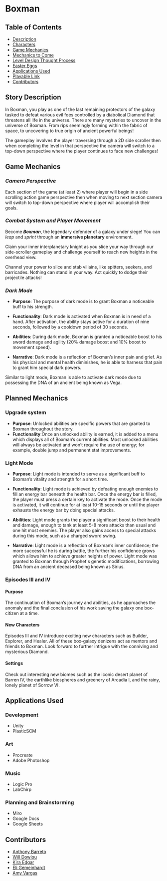 <h1 style="align: center"> Boxman </h1>

## Table of Contents
- [Description](#story-description)
- [Characters](docs/character-description.md)
- [Game Mechanics](#game-mechanics)
- [Mechanics to Come](#planned-mechanics)
- [Level Design Thought Process](docs/level-design-description.md)
- [Easter Eggs](docs/easter-eggs.md)
- [Applications Used](#applications-used)
- [Playable Link](https://play.unity.com/mg/other/boxmanwebgl)
- [Contributors](#contributors)

## Story Description
In Boxman, you play as one of the last remaining protectors of the galaxy tasked to defeat various evil foes controlled by a diabolical Diamond that threatens all life in the universe. There are many mysteries to uncover in the universe of Boxman. From rips seemingly forming within the fabric of space, to uncovering to true origin of ancient powerful beings!

The gameplay involves the player traversing through a 2D side scroller then when completing the level in that perspective the camera will switch to a top-down perspective where the player continues to face new challenges!

## Game Mechanics
### **_Camera Perspective_**
Each section of the game (at least 2) where player will begin in a side scrolling action game perspective then when moving to next section camera will switch to top-down perspective where player will accomplish their goals.

### **_Combat System and Player Movement_**

Become **_Boxman_**, the legendary defender of a galaxy under siege!
You can _leap_ and _sprint_ through an **immersive planetary** environment. 

Claim your inner interplanetary knight as you slice your way through our side-scroller gameplay and challenge yourself to reach new heights in the overhead view. 

Channel your power to slice and stab villains, like spitters, seekers, and barricades. Nothing can stand in your way. Act quickly to dodge their projectile attacks!

### _Dark Mode_
* **Purpose**: The purpose of dark mode is to grant Boxman a noticeable buff to his strength.

* **Functionality**: Dark mode is activated when Boxman is in need of a hand. After activation, the ability stays active for a duration of nine seconds, followed by a cooldown period of 30 seconds. 

* **Abilities**: During dark mode, Boxman is granted a noticeable boost to his sword damage and agility (20% damage boost and 10% boost to movement speed).

* **Narrative**: Dark mode is a reflection of Boxman’s inner pain and grief. As his physical and mental health diminishes, he is able to harness that pain to grant him special dark powers.

Similar to light mode, Boxman is able to activate dark mode due to possessing the DNA of an ancient being known as Vega.

## Planned Mechanics

### Upgrade system
* **Purpose**: Unlocked abilities are specific powers that are granted to Boxman throughout the story. 
* **Functionality**:Once an unlocked ability is earned, it is added to a menu which displays all of Boxman’s current abilities. Most unlocked abilities will always be activated and won’t require the use of energy; for example, double jump and permanent stat improvements. 

### Light Mode
* **Purpose**: Light mode is intended to serve as a significant buff to Boxman’s vitality and strength for a short time. 
* **Functionality**: Light mode is achieved by defeating enough enemies to fill an energy bar beneath the health bar. Once the energy bar is filled, the player must press a certain key to activate the mode. Once the mode is activated, it will continue for at least 10-15 seconds or until the player exhausts the energy bar by doing special attacks.

* **Abilities**: Light mode grants the player a significant boost to their health and damage, enough to tank at least 5-8 more attacks than usual and one hit most enemies. The player also gains access to special attacks during this mode, such as a charged sword swing. 

* **Narrative**: Light mode is a reflection of Boxman’s inner confidence; the more successful he is during battle, the further his confidence grows which allows him to achieve greater heights of power. Light mode was granted to Boxman through Prophet's genetic modifications, borrowing DNA from an ancient deceased being known as Sirius.

### Episodes III and IV

#### **Purpose**
The continuation of Boxman’s journey and abilities, as he approaches the anomaly and the final conclusion of his work saving the galaxy one box-citizen at a time.

#### **New Characters**
Episodes III and IV introduce exciting new characters such as Builder, Explorer, and Healer. All of these box-galaxy denizens act as mentors and friends to Boxman. Look forward to further intrigue with the conniving and mysterious Diamond.

#### **Settings**
Check out interesting new biomes such as the iconic desert planet of Barren IV, the earthlike biospheres and greenery of Arcadia I, and the rainy, lonely planet of Sorrow VI.

## Applications Used
### Development
- Unity
- PlasticSCM

### Art
- Procreate
- Adobe Photoshop

### Music
- Logic Pro
- LabChirp

### Planning and Brainstorming
- Miro
- Google Docs
- Google Sheets

## Contributors
* [Anthony Barreto](https://github.com/AnthonyB1116)
* [Will Dowlou](https://github.com/Spyder2074)
* [Kira Edgar](https://github.com/kiraautumn)
* [Eli Gemeinhardt](https://github.com/Hintlord)
* [Amy Vargas](https://github.com/A-Vargas-GP)
